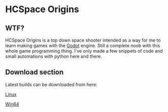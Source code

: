 # HCSpace Origins
## WTF?
HCSpace Origins is a top down space shooter intended as a way for me to learn making games with the [Godot](https://godotengine.org/) engine. Still a complete noob with this whole game programming thing. I've only made a few snippets of code and small automations with python here and there.
## Download section
Latest builds can be downloaded from here:

[Linux](https://mega.nz/file/Y7YyCBSZ#PqwIYPpiJFwSVQK7P8eLJY4lr_A77xwLybgMBcbCqiw)

[Win64](https://mega.nz/file/5jZWhZxK#YhIOGQ42Bzrbg9_tmIhS2v4tV4Kmo--GZ-Kjkxvs9jI)
